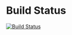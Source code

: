 # Build Status
[![Build Status](https://travis-ci.org/jrmils89/PartnerCode.svg?branch=master)](https://travis-ci.org/jrmils89/PartnerCode)


